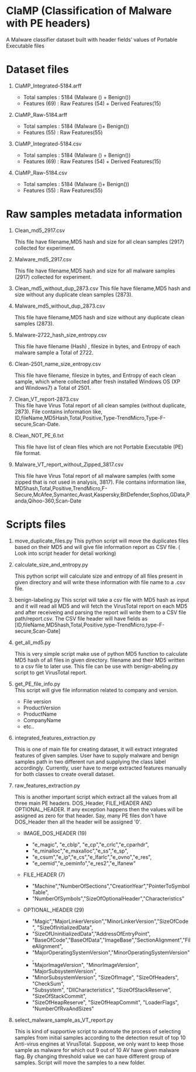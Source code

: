 # ClaMP (Classification of Malware with PE headers)
A Malware classifier dataset built with header fields’ values of Portable Executable files
# Dataset files
1. ClaMP_Integrated-5184.arff
	- Total samples	: 5184 (Malware () + Benign())
	- Features (69)	: Raw Features (54) + Derived Features(15)
2. ClaMP_Raw-5184.arff
	- Total samples	: 5184 (Malware ()+ Benign())
	- Features (55)	: Raw Features(55)

3. ClaMP_Integrated-5184.csv
	- Total samples	: 5184 (Malware () + Benign())
	- Features (69)	: Raw Features (54) + Derived Features(15)
4. ClaMP_Raw-5184.csv
	- Total samples	: 5184 (Malware ()+ Benign())
	- Features (55)	: Raw Features(55)

# Raw samples metadata information
1. Clean_md5_2917.csv

    This file have filename,MD5 hash and size for all clean samples (2917) collected for experiment.

2. Malware_md5_2917.csv    

    This file have filename,MD5 hash and size for all malware samples (2917) collected for experiment.

3. Clean_md5_without_dup_2873.csv
     This file have filename,MD5 hash and size without any duplicate clean samples (2873).

4. Malware_md5_without_dup_2873.csv   

     This file have filename,MD5 hash and size without any duplicate clean samples (2873).
5. Malware-2722_hash_size_entropy.csv  

    This file have filename (Hash) , filesize in bytes, and Entropy of each malware sample a Total of 2722.

6. Clean-2501_name_size_entropy.csv  

    This file have filename, filesize in bytes, and Entropy of each clean sample, which where collected after fresh installed Windows OS (XP and Windows7) a Total of 2501.

7. Clean_VT_report-2873.csv    
    This file have Virus Total report of all clean samples (without duplicate, 2873). File                contains information like, ID,fileName,MD5Hash,Total,Positive,Type-TrendMicro,Type-F-secure,Scan-Date.

8.  Clean_NOT_PE_6.txt  

      This file have list of clean files which are not Portable Executable (PE) file format.

9.  Malware_VT_report_without_Zipped_3817.csv  

    This file have Virus Total report of all malware samples (with some zipped that is not used in analysis, 3817). File contains information like,
    MD5hash,Total,Positive,TrendMicro,F-Secure,McAfee,Symantec,Avast,Kaspersky,BitDefender,Sophos,GData,Panda,Qihoo-360,Scan-Date



# Scripts files

1. move_duplicate_files.py
    This python script will move the duplicates files based on their MD5 and will give file information report as CSV file. ( Look into script header for detail working)

2. calculate_size_and_entropy.py

    This python script will calculate size and entropy of all files present in given directory and will write these information with file name to a .csv file.

3. benign-labeling.py
  This script will take a csv file with MD5 hash as input and it will read all MD5 and will fetch the VirusTotal report on each MD5 and after receiveing and parsing the report
   will write them to a CSV file path/report.csv.  The CSV file header will have fields as
    [ID,fileName,MD5hash,Total,Positive,type-TrendMicro,type-F-secure,Scan-Date]

4. get_all_md5.py       

    This is very simple script make use of python MD5 function to calculate MD5 hash of all files in given directory. filename and their MD5 written to a csv file to later use. This file can be use with benign-abeling.py script to get VirusTotal report.

5. get_PE_file_info.py  
    This script will give file information related to company and version.
    - File version
    - ProductVersion
    - ProductName
    - CompanyName
    - etc..
6. integrated_features_extraction.py    

    This is one of main file for creating dataset, it will extract integrated features of given samples. User have to supply malware and benign samples path in two different run and supplying the class label accordingly. Currently, user have to merge extracted   features manually for both classes to create overall dataset.

7. raw_features_extraction.py    

    This is another important script which extract all the values from all three main PE headers. DOS_Header, FILE_HEADER AND OPTIONAL_HEADER. If any exception happens  then the values will be assigned as zero for that header. Say, many PE files don't have DOS_Header then all the header will be assigned '0'.

    - IMAGE_DOS_HEADER (19)
      - "e_magic", "e_cblp", "e_cp","e_crlc","e_cparhdr",
      - "e_minalloc","e_maxalloc","e_ss","e_sp",
      - "e_csum","e_ip","e_cs","e_lfarlc","e_ovno","e_res",
      - "e_oemid","e_oeminfo","e_res2","e_lfanew"

    - FILE_HEADER (7)
      - "Machine","NumberOfSections","CreationYear","PointerToSymbolTable",
      - "NumberOfSymbols","SizeOfOptionalHeader","Characteristics"

    - OPTIONAL_HEADER   (29)
      - "Magic","MajorLinkerVersion","MinorLinkerVersion","SizeOfCode", "SizeOfInitializedData",
      - "SizeOfUninitializedData","AddressOfEntryPoint",
      - "BaseOfCode","BaseOfData","ImageBase","SectionAlignment","FileAlignment",
      - "MajorOperatingSystemVersion","MinorOperatingSystemVersion",
      - "MajorImageVersion",  "MinorImageVersion",  "MajorSubsystemVersion",
      - "MinorSubsystemVersion",  "SizeOfImage",  "SizeOfHeaders",  "CheckSum",
      - "Subsystem",  "DllCharacteristics",  "SizeOfStackReserve",  "SizeOfStackCommit",
      - "SizeOfHeapReserve",  "SizeOfHeapCommit",  "LoaderFlags",  "NumberOfRvaAndSizes"

8. select_malware_sample_as_VT_report.py      

    This is kind of supportive script to automate the process of selecting samples from initial samples according to the detection result of top 10 Anti-virus engines at VirusTotal. Suppose, we only want to keep those sample as malware for which out 9 out of 10 AV have given malware flag. By changing threshold value we can have different group of samples. Script will move the samples to a new folder. 
